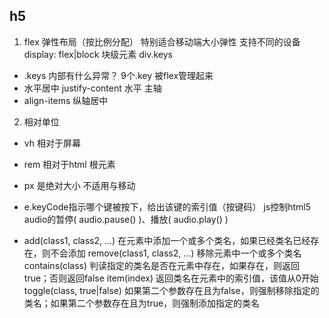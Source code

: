 ## h5 
1. flex 弹性布局（按比例分配） 特别适合移动端大小弹性 支持不同的设备
   display: flex|block
   块级元素 div.keys
- .keys 内部有什么异常？
 9个.key  被flex管理起来
 - 水平居中 justify-content 水平 主轴
 - align-items 纵轴居中
 2. 相对单位
 - vh 相对于屏幕
 - rem 相对于html 根元素
 - px 是绝对大小 不适用与移动

- e.keyCode指示哪个键被按下，给出该键的索引值（按键码）
js控制html5 audio的暂停( audio.pause() )、播放( audio.play() )

 - add(class1, class2, ...) 在元素中添加一个或多个类名，如果已经类名已经存在，则不会添加
remove(class1, class2, ...) 移除元素中一个或多个类名
contains(class) 判读指定的类名是否在元素中存在，如果存在，则返回true；否则返回false
item(index) 返回类名在元素中的索引值，该值从0开始
toggle(class, true|false) 如果第二个参数存在且为false，则强制移除指定的类名；如果第二个参数存在且为true，则强制添加指定的类名